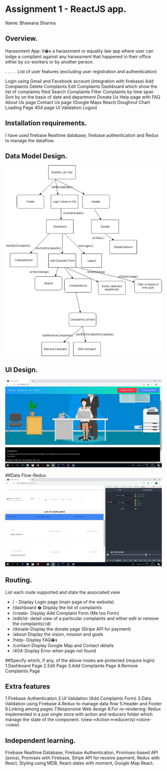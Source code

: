 # Assignment 1 - ReactJS app.

Name: Bhawana Sharma

## Overview.
Harassment App: It�s a harassment or equality law app where user can lodge a complaint against any harassment that happened in their office either by co-workers or by another person.

 . . . . . List of user features (excluding user registration and authentication)
  
Login using Gmail and Facebook account (integration with firebase)
Add Complaints
Delete Complaints
Edit Complaints
Dashboard which show the list of complaints filed
Search Complaints
Filter Complaints by time span
Sort by on the basis of date and department
Donate Us 
Help page with FAQ
About Us page
Contact Us page (Google Maps React)
Doughnut Chart
Loading Page
404 page
UI Validation
Logout

## Installation requirements.

I have used firebase Realtime database, firebase authentication and Redux to manage the dataflow.

## Data Model Design.
![DataModel](Data-model.jpg)

## UI Design.
![Screen](screen.jpg)


##Data Flow-Redux
![Data-flow-Redux](data-flow-redux.jpg)



## Routing.
List each route supported and state the associated view  

+ / - Display Login page (main page of the website)
+ /dashboard � Display the list of complaints
+ /create- Display Add Complaint Form (Me too Form)
+ /edit/id- detail view of a particular complaints and either edit or remove the complaints(:id)
+ /donate-Display the donate page (Stripe API for payment)
+ /about-Display the vision, mission and goals
+ /help- Display FAQ�s 
+ /contact-Display Google Map and Contact details
+ /404-Display Error when page not found


##Specify which, if any, of the above routes are protected (require login)
1.Dashboard Page
2.Edit Page
3.Add Complaints Page
4.Remove Complaints Page

## Extra features

1.Firebase Authentication
2.UI Validation (Add Complaints Form)
3.Data Validation using Firebase
4.Redux-to manage data flow
5.Header and Footer
6.Linking among pages
7.Responsive Web design
8.For re-rendering: Redux implemented in a just single store with action and reducers folder which manage the state of the component.
(view->Action->reducer(s)->store->view)  

## Independent learning.

Firebase Realtime Database, Firebase Authentication, Promises-based API (axios), Promises with Firebase, Stripe API for receive payment, Redux with React, Styling using MDB, React-dates with moment, Google Map React.


